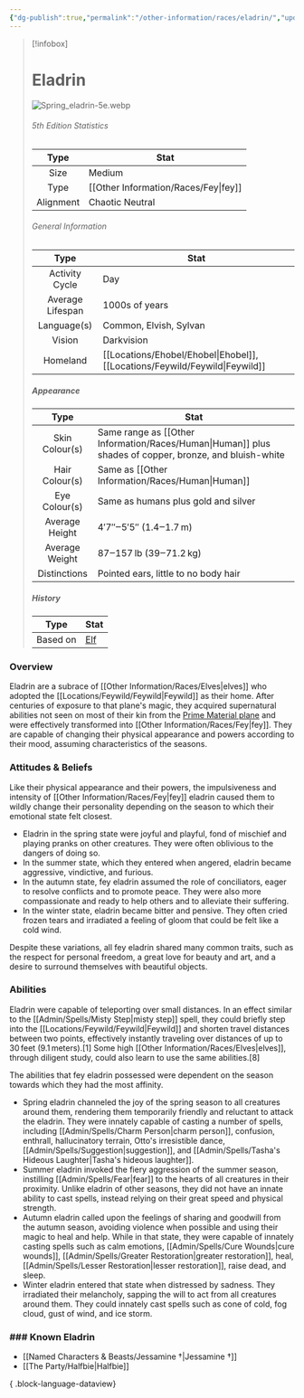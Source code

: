 ```yaml
---
{"dg-publish":true,"permalink":"/other-information/races/eladrin/","updated":"2025-09-27T12:55:01.281+01:00"}
---
```



 >[!infobox]
> 
> #  Eladrin
> ![Spring_eladrin-5e.webp](/img/user/Admin/Attachments/Spring_eladrin-5e.webp)
> ###### 5th Edition Statistics
> 
>  Type | Stat |
> :----: | --- |
>  Size | Medium |
>  Type | [[Other Information/Races/Fey\|fey]] |
>  Alignment | Chaotic Neutral |
>  
> ###### General Information
> Type | Stat |
>  :----: | --- |
>  Activity Cycle | Day |
>  Average Lifespan | 1000s of years |
>  Language(s) | Common, Elvish, Sylvan |
>  Vision | Darkvision |
>  Homeland | [[Locations/Ehobel/Ehobel\|Ehobel]], [[Locations/Feywild/Feywild\|Feywild]] |
>
>##### Appearance
> Type | Stat |
>  :----: | --- |
>  Skin Colour(s) | Same range as [[Other Information/Races/Human\|Human]] plus shades of copper, bronze, and bluish-white |
>  Hair Colour(s) | Same as [[Other Information/Races/Human\|Human]]|humans]] plus green and blue |
>  Eye Colour(s) | Same as humans plus gold and silver |
>  Average Height | 4′7″‒5′5″ (1.4‒1.7 m) |
>  Average Weight | 87‒157 lb (39‒71.2 kg) |
>  Distinctions | Pointed ears, little to no body hair |
>
>##### History
>Type | Stat |
>  :----: | --- |
>  Based on | [Elf](https://en.wikipedia.org/wiki/en:Elf) |


### Overview
Eladrin are a subrace of [[Other Information/Races/Elves\|elves]] who adopted the [[Locations/Feywild/Feywild\|Feywild]] as their home. After centuries of exposure to that plane's magic, they acquired supernatural abilities not seen on most of their kin from the [Prime Material plane](https://forgottenrealms.fandom.com/wiki/Prime_Material_plane "Prime Material plane") and were effectively transformed into [[Other Information/Races/Fey\|fey]]. They are capable of changing their physical appearance and powers according to their mood, assuming characteristics of the seasons.

### Attitudes & Beliefs
Like their physical appearance and their powers, the impulsiveness and intensity of [[Other Information/Races/Fey\|fey]] eladrin caused them to wildly change their personality depending on the season to which their emotional state felt closest.
- Eladrin in the spring state were joyful and playful, fond of mischief and playing pranks on other creatures. They were often oblivious to the dangers of doing so.
- In the summer state, which they entered when angered, eladrin became aggressive, vindictive, and furious.
- In the autumn state, fey eladrin assumed the role of conciliators, eager to resolve conflicts and to promote peace. They were also more compassionate and ready to help others and to alleviate their suffering.
- In the winter state, eladrin became bitter and pensive. They often cried frozen tears and irradiated a feeling of gloom that could be felt like a cold wind.

Despite these variations, all fey eladrin shared many common traits, such as the respect for personal freedom, a great love for beauty and art, and a desire to surround themselves with beautiful objects.

### Abilities
Eladrin were capable of teleporting over small distances. In an effect similar to the [[Admin/Spells/Misty Step\|misty step]] spell, they could briefly step into the [[Locations/Feywild/Feywild\|Feywild]] and shorten travel distances between two points, effectively instantly traveling over distances of up to 30 feet (9.1 meters).[1] Some high [[Other Information/Races/Elves\|elves]], through diligent study, could also learn to use the same abilities.[8]

The abilities that fey eladrin possessed were dependent on the season towards which they had the most affinity.
- Spring eladrin channeled the joy of the spring season to all creatures around them, rendering them temporarily friendly and reluctant to attack the eladrin. They were innately capable of casting a number of spells, including [[Admin/Spells/Charm Person\|charm person]], confusion, enthrall, hallucinatory terrain, Otto's irresistible dance, [[Admin/Spells/Suggestion\|suggestion]], and [[Admin/Spells/Tasha's Hideous Laughter\|Tasha's hideous laughter]].
- Summer eladrin invoked the fiery aggression of the summer season, instilling [[Admin/Spells/Fear\|fear]] to the hearts of all creatures in their proximity. Unlike eladrin of other seasons, they did not have an innate ability to cast spells, instead relying on their great speed and physical strength.
- Autumn eladrin called upon the feelings of sharing and goodwill from the autumn season, avoiding violence when possible and using their magic to heal and help. While in that state, they were capable of innately casting spells such as calm emotions, [[Admin/Spells/Cure Wounds\|cure wounds]], [[Admin/Spells/Greater Restoration\|greater restoration]], heal, [[Admin/Spells/Lesser Restoration\|lesser restoration]], raise dead, and sleep.
- Winter eladrin entered that state when distressed by sadness. They irradiated their melancholy, sapping the will to act from all creatures around them. They could innately cast spells such as cone of cold, fog cloud, gust of wind, and ice storm.

### ### Known Eladrin
- [[Named Characters & Beasts/Jessamine †\|Jessamine †]]
- [[The Party/Halfbie\|Halfbie]]

{ .block-language-dataview}

